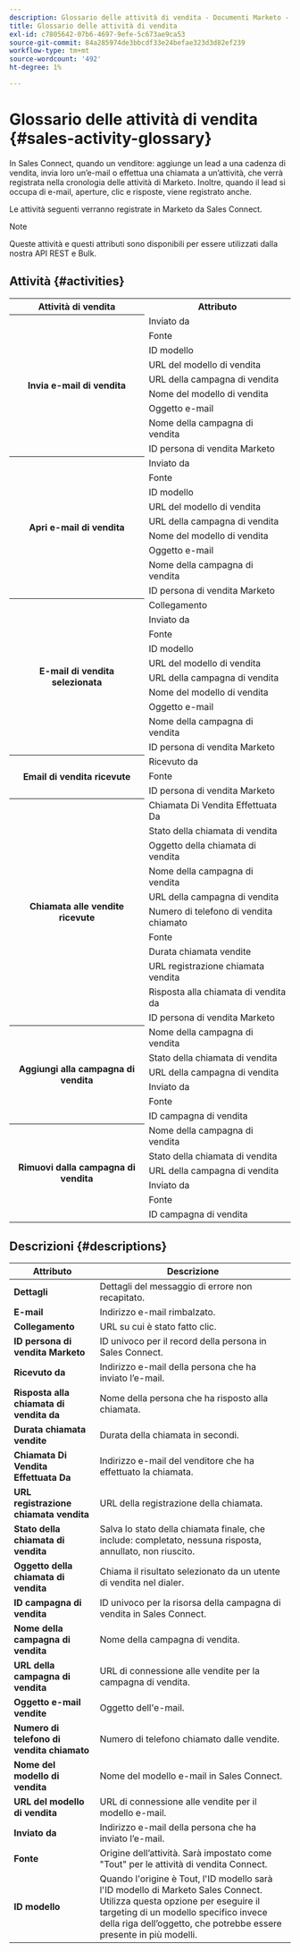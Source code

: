 ```yaml
---
description: Glossario delle attività di vendita - Documenti Marketo - Documentazione del prodotto
title: Glossario delle attività di vendita
exl-id: c7805642-07b6-4697-9efe-5c673ae9ca53
source-git-commit: 84a285974de3bbcdf33e24befae323d3d82ef239
workflow-type: tm+mt
source-wordcount: '492'
ht-degree: 1%

---
```


# Glossario delle attività di vendita {#sales-activity-glossary}

In Sales Connect, quando un venditore: aggiunge un lead a una cadenza di vendita, invia loro un’e-mail o effettua una chiamata a un’attività, che verrà registrata nella cronologia delle attività di Marketo. Inoltre, quando il lead si occupa di e-mail, aperture, clic e risposte, viene registrato anche.

Le attività seguenti verranno registrate in Marketo da Sales Connect.

>[!NOTE]
>
>Queste attività e questi attributi sono disponibili per essere utilizzati dalla nostra API REST e Bulk.

## Attività {#activities}

<table>
 <tr>
  <th>Attività di vendita</th>
  <th>Attributo</th>
 </tr>
 <tr>
  <th rowspan="9">Invia e-mail di vendita</th>
  <td>Inviato da</td>
 </tr>
 <tr>
  <td>Fonte</td>
 </tr>
 <tr>
  <td>ID modello</td>
 </tr>
 <tr>
  <td>URL del modello di vendita</td>
 </tr>
 <tr>
  <td>URL della campagna di vendita</td>
 </tr>
 <tr>
  <td>Nome del modello di vendita</td>
 </tr>
 <tr>
  <td>Oggetto e-mail</td>
 </tr>
 <tr>
  <td>Nome della campagna di vendita</td>
 </tr>
 <tr>
  <td>ID persona di vendita Marketo</td>
 </tr>
 <tr>
  <th rowspan="9">Apri e-mail di vendita</th>
  <td>Inviato da</td>
 </tr>
 <tr>
  <td>Fonte</td>
 </tr>
 <tr>
  <td>ID modello</td>
 </tr>
 <tr>
  <td>URL del modello di vendita</td>
 </tr>
 <tr>
  <td>URL della campagna di vendita</td>
 </tr>
 <tr>
  <td>Nome del modello di vendita</td>
 </tr>
 <tr>
  <td>Oggetto e-mail</td>
 </tr>
 <tr>
  <td>Nome della campagna di vendita</td>
 </tr>
 <tr>
  <td>ID persona di vendita Marketo</td>
 </tr>
 <tr>
  <th rowspan="10">E-mail di vendita selezionata</th>
  <td>Collegamento</td>
 </tr>
 <tr>
  <td>Inviato da</td>
 </tr>
 <tr>
  <td>Fonte</td>
 </tr>
 <tr>
  <td>ID modello</td>
 </tr>
 <tr>
  <td>URL del modello di vendita</td>
 </tr>
 <tr>
  <td>URL della campagna di vendita</td>
 </tr>
 <tr>
  <td>Nome del modello di vendita</td>
 </tr>
 <tr>
  <td>Oggetto e-mail</td>
 </tr>
 <tr>
  <td>Nome della campagna di vendita</td>
 </tr>
 <tr>
  <td>ID persona di vendita Marketo</td>
 </tr>
<tr>
  <th rowspan="3">Email di vendita ricevute</th>
  <td>Ricevuto da</td>
 </tr>
 <tr>
  <td>Fonte</td>
 </tr>
 <tr>
  <td>ID persona di vendita Marketo</td>
 </tr>
 <tr>
  <th rowspan="11">Chiamata alle vendite ricevute</th>
  <td>Chiamata Di Vendita Effettuata Da</td>
 </tr>
 <tr>
  <td>Stato della chiamata di vendita</td>
 </tr>
 <tr>
  <td>Oggetto della chiamata di vendita</td>
 </tr>
 <tr>
  <td>Nome della campagna di vendita</td>
 </tr>
 <tr>
  <td>URL della campagna di vendita</td>
 </tr>
 <tr>
  <td>Numero di telefono di vendita chiamato</td>
 </tr>
 <tr>
  <td>Fonte</td>
 </tr>
 <tr>
  <td>Durata chiamata vendite</td>
 </tr>
 <tr>
  <td>URL registrazione chiamata vendita</td>
 </tr>
  <tr>
  <td>Risposta alla chiamata di vendita da</td>
 </tr>
 <tr>
  <td>ID persona di vendita Marketo</td>
 </tr>
 <tr>
  <th rowspan="6">Aggiungi alla campagna di vendita</th>
  <td>Nome della campagna di vendita</td>
 </tr>
 <tr>
  <td>Stato della chiamata di vendita</td>
 </tr>
 <tr>
  <td>URL della campagna di vendita</td>
 </tr>
 <tr>
  <td>Inviato da</td>
 </tr>
 <tr>
  <td>Fonte</td>
 </tr>
 <tr>
  <td>ID campagna di vendita</td>
 </tr>
 <tr>
  <th rowspan="6">Rimuovi dalla campagna di vendita</th>
  <td>Nome della campagna di vendita</td>
 </tr>
 <tr>
  <td>Stato della chiamata di vendita</td>
 </tr>
 <tr>
  <td>URL della campagna di vendita</td>
 </tr>
 <tr>
  <td>Inviato da</td>
 </tr>
 <tr>
  <td>Fonte</td>
 </tr>
 <tr>
  <td>ID campagna di vendita</td>
 </tr>
</table>

## Descrizioni {#descriptions}

<table> 
 <tr>
  <th>Attributo</th>
  <th>Descrizione</th>
 </tr>
 <tbody> 
 <tr> 
   <td><strong>Dettagli</strong></td> 
   <td>Dettagli del messaggio di errore non recapitato.</td> 
  </tr> 
  <tr> 
   <td><strong>E-mail</strong></td> 
   <td>Indirizzo e-mail rimbalzato.</td> 
  </tr> 
  <tr> 
   <td><strong>Collegamento</strong></td> 
   <td>URL su cui è stato fatto clic.</td> 
  </tr> 
  <tr> 
   <td><strong>ID persona di vendita Marketo</strong></td> 
   <td>ID univoco per il record della persona in Sales Connect.</td> 
  </tr> 
  <tr> 
   <td><strong>Ricevuto da</strong></td> 
   <td>Indirizzo e-mail della persona che ha inviato l’e-mail.</td> 
  </tr>
  <tr> 
   <td><strong>Risposta alla chiamata di vendita da</strong></td> 
   <td>Nome della persona che ha risposto alla chiamata.</td> 
  </tr>
  <tr> 
   <td><strong>Durata chiamata vendite</strong></td> 
   <td>Durata della chiamata in secondi.</td> 
  </tr>
  <tr> 
   <td><strong>Chiamata Di Vendita Effettuata Da</strong></td> 
   <td>Indirizzo e-mail del venditore che ha effettuato la chiamata.</td> 
  </tr>
  <tr> 
   <td><strong>URL registrazione chiamata vendita</strong></td> 
   <td>URL della registrazione della chiamata.</td> 
  </tr>
  <tr> 
   <td><strong>Stato della chiamata di vendita</strong></td> 
   <td>Salva lo stato della chiamata finale, che include: completato, nessuna risposta, annullato, non riuscito.</td> 
  </tr>
  <tr> 
   <td><strong>Oggetto della chiamata di vendita</strong></td> 
   <td>Chiama il risultato selezionato da un utente di vendita nel dialer.</td> 
  </tr>
  <tr> 
   <td><strong>ID campagna di vendita</strong></td> 
   <td>ID univoco per la risorsa della campagna di vendita in Sales Connect.</td> 
  </tr>
  <tr> 
   <td><strong>Nome della campagna di vendita</strong></td> 
   <td>Nome della campagna di vendita.</td> 
  </tr>
  <tr> 
   <td><strong>URL della campagna di vendita</strong></td> 
   <td>URL di connessione alle vendite per la campagna di vendita.</td> 
  </tr>
  <tr> 
   <td><strong>Oggetto e-mail vendite</strong></td> 
   <td>Oggetto dell'e-mail.</td> 
  </tr>
  <tr> 
   <td><strong>Numero di telefono di vendita chiamato</strong></td> 
   <td>Numero di telefono chiamato dalle vendite.</td> 
  </tr>
  <tr> 
   <td><strong>Nome del modello di vendita</strong></td> 
   <td>Nome del modello e-mail in Sales Connect.</td> 
  </tr>
  <tr> 
   <td><strong>URL del modello di vendita</strong></td> 
   <td>URL di connessione alle vendite per il modello e-mail.</td> 
  </tr>
  <tr> 
   <td><strong>Inviato da</strong></td>
   <td>Indirizzo e-mail della persona che ha inviato l’e-mail.</td> 
  </tr> 
  <tr> 
   <td><strong>Fonte</strong></td> 
   <td>Origine dell’attività. Sarà impostato come "Tout" per le attività di vendita Connect.</td> 
  </tr> 
  <tr> 
   <td><strong>ID modello</strong></td> 
   <td>Quando l'origine è Tout, l'ID modello sarà l'ID modello di Marketo Sales Connect. Utilizza questa opzione per eseguire il targeting di un modello specifico invece della riga dell’oggetto, che potrebbe essere presente in più modelli.
</td> 
  </tr> 
 </tbody> 
</table>
